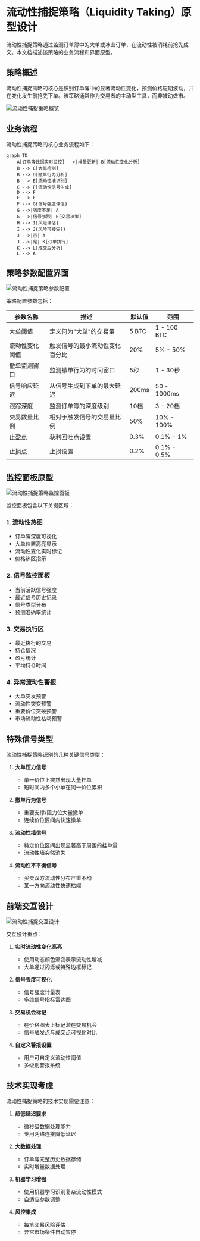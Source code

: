 # 流动性捕捉策略（Liquidity Taking）原型设计

流动性捕捉策略通过监测订单簿中的大单或冰山订单，在流动性被消耗前抢先成交。本文档描述该策略的业务流程和界面原型。

## 策略概述

流动性捕捉策略的核心是识别订单簿中的显著流动性变化，预测价格短期波动，并在变化发生前抢先下单。该策略通常作为交易者的主动型工具，而非被动做市。

![流动性捕捉策略概览](./images/liquidity_taking_overview.svg)

## 业务流程

流动性捕捉策略的核心业务流程如下：

```mermaid
graph TD
    A[订单簿数据实时监控] -->|增量更新| B[流动性变化分析]
    B --> C[大单检测]
    B --> D[撤单行为分析]
    B --> E[流动性墙识别]
    C --> F[流动性信号生成]
    D --> F
    E --> F
    F --> G{信号强度评估}
    G -->|强度不足| A
    G -->|信号强烈| H[交易决策]
    H --> I[风险评估]
    I --> J{风险可接受?}
    J -->|否| A
    J -->|是| K[订单执行]
    K --> L[成交后分析]
    L --> A
```

## 策略参数配置界面

![流动性捕捉策略参数配置](./images/liquidity_taking_config.svg)

策略配置参数包括：

| 参数名称 | 描述 | 默认值 | 范围 |
|---------|------|------|------|
| 大单阈值 | 定义何为"大单"的交易量 | 5 BTC | 1 - 100 BTC |
| 流动性变化阈值 | 触发信号的最小流动性变化百分比 | 20% | 5% - 50% |
| 撤单监测窗口 | 监测撤单行为的时间窗口 | 5秒 | 1 - 30秒 |
| 信号响应延迟 | 从信号生成到下单的最大延迟 | 200ms | 50 - 1000ms |
| 跟踪深度 | 监测订单簿的深度级别 | 10档 | 3 - 20档 |
| 交易数量比例 | 相对于触发信号的交易量比例 | 50% | 10% - 100% |
| 止盈点 | 获利回吐点设置 | 0.3% | 0.1% - 1% |
| 止损点 | 止损设置 | 0.2% | 0.1% - 0.5% |

## 监控面板原型

![流动性捕捉策略监控面板](./images/liquidity_taking_dashboard.svg)

监控面板包含以下关键区域：

### 1. 流动性热图
- 订单簿深度可视化
- 大单位置高亮显示
- 流动性变化实时标记
- 价格热区指示

### 2. 信号监控面板
- 当前活跃信号强度
- 最近信号历史记录
- 信号类型分布
- 预测准确率统计

### 3. 交易执行区
- 最近执行的交易
- 持仓情况
- 盈亏统计
- 平均持仓时间

### 4. 异常流动性警报
- 大单突发预警
- 流动性突变预警
- 重要价位突破预警
- 市场流动性枯竭预警

## 特殊信号类型

流动性捕捉策略识别的几种关键信号类型：

1. **大单压力信号**
   - 单一价位上突然出现大量挂单
   - 短时间内多个小单在同一价位累积
   
2. **撤单行为信号**
   - 重要支撑/阻力位大量撤单
   - 连续价位区间内快速撤单
   
3. **流动性墙信号**
   - 特定价位区间出现显著高于周围的挂单量
   - 流动性墙突然消失
   
4. **流动性不平衡信号**
   - 买卖双方流动性分布严重不均
   - 某一方向流动性快速枯竭

## 前端交互设计

![流动性捕捉交互设计](./images/liquidity_taking_interaction.svg)

交互设计重点：

1. **实时流动性变化高亮**
   - 使用动态颜色渐变表示流动性增减
   - 大单通过闪烁或特殊边框标记
   
2. **信号强度可视化**
   - 信号强度计量表
   - 多维信号指标雷达图
   
3. **交易机会标记**
   - 在价格图表上标记潜在交易机会
   - 信号触发点与成交点可视化对比
   
4. **自定义警报设置**
   - 用户可自定义流动性阈值
   - 多级别警报系统

## 技术实现考虑

流动性捕捉策略的技术实现需要注意：

1. **超低延迟要求**
   - 微秒级数据处理能力
   - 专用网络连接降低延迟
   
2. **大数据处理**
   - 订单簿完整历史数据存储
   - 实时增量数据处理
   
3. **机器学习增强**
   - 使用机器学习识别复杂流动性模式
   - 自适应参数调整
   
4. **风控集成**
   - 每笔交易风险评估
   - 异常市场条件自动暂停 